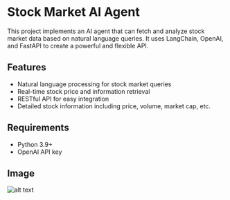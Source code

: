 # Stock Market AI Agent

This project implements an AI agent that can fetch and analyze stock market data based on natural language queries. It uses LangChain, OpenAI, and FastAPI to create a powerful and flexible API.

## Features

- Natural language processing for stock market queries
- Real-time stock price and information retrieval
- RESTful API for easy integration
- Detailed stock information including price, volume, market cap, etc.

## Requirements

- Python 3.9+
- OpenAI API key
## Image
![alt text](http://url/to/img.png)
